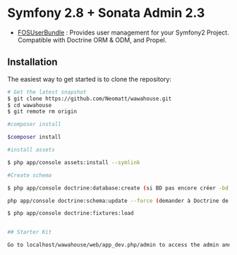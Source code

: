 Symfony 2.8 + Sonata Admin 2.3 
================

* [FOSUserBundle](https://github.com/FriendsOfSymfony/FOSUserBundle) : Provides user management for your Symfony2 Project. Compatible with Doctrine ORM & ODM, and Propel.

<!-- -->

## Installation

The easiest way to get started is to clone the repository:

```bash
# Get the latest snapshot
$ git clone https://github.com/Neomatt/wawahouse.git
$ cd wawahouse
$ git remote rm origin

#composer install

$composer install

#install assets

$ php app/console assets:install --symlink

#Create schema

$ php app/console doctrine:database:create (si BD pas encore créer -bd name :wawahouse_db)

php app/console doctrine:schema:update --force (demander à Doctrine de créer nos tables de BDD (ou les mettre à jour afin de prendre en compte notre configuration))

$ php app/console doctrine:fixtures:load


## Starter Kit

Go to localhost/wawahouse/web/app_dev.php/admin to access the admin and refer the sonata documentation to create new admin panel.
